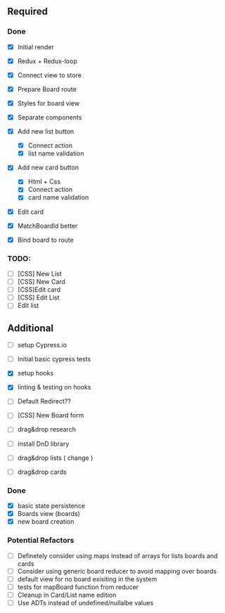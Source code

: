 ## Required

### Done
- [x] Initial render
- [x] Redux + Redux-loop
- [x] Connect view to store
- [x] Prepare Board route
- [x] Styles for board view
- [x] Separate components
- [x] Add new list button
  - [x] Connect action
  - [x] list name validation
- [x] Add new card button
  - [x] Html + Css
  - [x] Connect action
  - [x] card name validation
- [x] Edit card

- [x] MatchBoardId better
- [x] Bind board to route

### TODO:
- [ ] [CSS] New List
- [ ] [CSS] New Card
- [ ] [CSS]Edit card
- [ ] [CSS] Edit List
- [ ] Edit list

## Additional

- [ ] setup Cypress.io
- [ ] Initial basic cypress tests

- [x] setup hooks
- [x] linting & testing on hooks


- [ ] Default Redirect??
- [ ] [CSS] New Board form

- [ ] drag&drop research
- [ ] install DnD library
- [ ] drag&drop lists ( change )
- [ ] drag&drop cards

### Done
- [x] basic state persistence
- [x] Boards view (boards)
- [x] new board creation

### Potential Refactors

- [ ] Definetely consider using maps instead of arrays for lists boards and cards
- [ ] Consider using generic board reducer to avoid mapping over boards
- [ ] default view for no board exisiting in the system
- [ ] tests for mapBoard function from reducer
- [ ] Cleanup in Card/List name edition
- [ ] Use ADTs instead of undefined/nullalbe values
